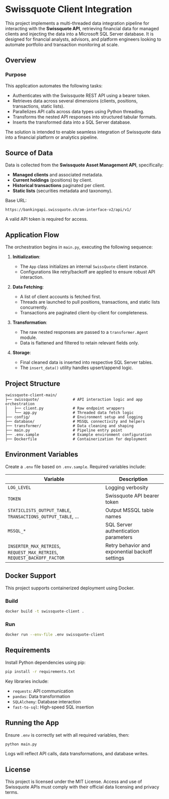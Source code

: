 # Swissquote Client Integration

This project implements a multi-threaded data integration pipeline for interacting with the **Swissquote API**, retrieving financial data for managed clients and injecting the data into a Microsoft SQL Server database. It is designed for financial analysts, advisors, and platform engineers looking to automate portfolio and transaction monitoring at scale.

## Overview

### Purpose

This application automates the following tasks:
- Authenticates with the Swissquote REST API using a bearer token.
- Retrieves data across several dimensions (clients, positions, transactions, static lists).
- Parallelizes API calls across data types using Python threading.
- Transforms the nested API responses into structured tabular formats.
- Inserts the transformed data into a SQL Server database.

The solution is intended to enable seamless integration of Swissquote data into a financial platform or analytics pipeline.

## Source of Data

Data is collected from the **Swissquote Asset Management API**, specifically:

- **Managed clients** and associated metadata.
- **Current holdings** (positions) by client.
- **Historical transactions** paginated per client.
- **Static lists** (securities metadata and taxonomy).

Base URL:  
```
https://bankingapi.swissquote.ch/am-interface-v2/api/v1/
```

A valid API token is required for access.

## Application Flow

The orchestration begins in `main.py`, executing the following sequence:

1. **Initialization**:
   - The `App` class initializes an internal `SwissQuote` client instance.
   - Configurations like retry/backoff are applied to ensure robust API interaction.

2. **Data Fetching**:
   - A list of client accounts is fetched first.
   - Threads are launched to pull positions, transactions, and static lists concurrently.
   - Transactions are paginated client-by-client for completeness.

3. **Transformation**:
   - The raw nested responses are passed to a `transformer.Agent` module.
   - Data is flattened and filtered to retain relevant fields only.

4. **Storage**:
   - Final cleaned data is inserted into respective SQL Server tables.
   - The `insert_data()` utility handles upsert/append logic.

## Project Structure

```
swissquote-client-main/
├── swissquote/               # API interaction logic and app orchestration
│   ├── client.py             # Raw endpoint wrappers
│   └── app.py                # Threaded data fetch logic
├── config/                   # Environment setup and logging
├── database/                 # MSSQL connectivity and helpers
├── transformer/              # Data cleaning and shaping
├── main.py                   # Pipeline entry point
├── .env.sample               # Example environment configuration
├── Dockerfile                # Containerization for deployment
```

## Environment Variables

Create a `.env` file based on `.env.sample`. Required variables include:

| Variable | Description |
|----------|-------------|
| `LOG_LEVEL` | Logging verbosity |
| `TOKEN` | Swissquote API bearer token |
| `STATICLISTS_OUTPUT_TABLE`, `TRANSACTIONS_OUTPUT_TABLE`, ... | Output MSSQL table names |
| `MSSQL_*` | SQL Server authentication parameters |
| `INSERTER_MAX_RETRIES`, `REQUEST_MAX_RETRIES`, `REQUEST_BACKOFF_FACTOR` | Retry behavior and exponential backoff settings |

## Docker Support

This project supports containerized deployment using Docker.

### Build
```bash
docker build -t swissquote-client .
```

### Run
```bash
docker run --env-file .env swissquote-client
```

## Requirements

Install Python dependencies using pip:
```bash
pip install -r requirements.txt
```

Key libraries include:
- `requests`: API communication
- `pandas`: Data transformation
- `SQLAlchemy`: Database interaction
- `fast-to-sql`: High-speed SQL insertion

## Running the App

Ensure `.env` is correctly set with all required variables, then:

```bash
python main.py
```

Logs will reflect API calls, data transformations, and database writes.

## License

This project is licensed under the MIT License. Access and use of Swissquote APIs must comply with their official data licensing and privacy terms.
